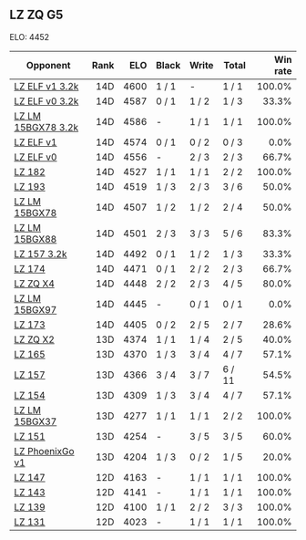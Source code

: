 ## LZ ZQ G5 ##

ELO: 4452

Opponent | Rank | ELO | Black | Write | Total | Win rate
---------|-----:|----:|-------|-------|-------|-------:
[LZ ELF v1 3.2k](LZ%20ELF%20v1%203.2k.md) | 14D | 4600 | 1 / 1 | - | 1 / 1 | 100.0%
[LZ ELF v0 3.2k](LZ%20ELF%20v0%203.2k.md) | 14D | 4587 | 0 / 1 | 1 / 2 | 1 / 3 | 33.3%
[LZ LM 15BGX78 3.2k](LZ%20LM%2015BGX78%203.2k.md) | 14D | 4586 | - | 1 / 1 | 1 / 1 | 100.0%
[LZ ELF v1](LZ%20ELF%20v1.md) | 14D | 4574 | 0 / 1 | 0 / 2 | 0 / 3 | 0.0%
[LZ ELF v0](LZ%20ELF%20v0.md) | 14D | 4556 | - | 2 / 3 | 2 / 3 | 66.7%
[LZ 182](LZ%20182.md) | 14D | 4527 | 1 / 1 | 1 / 1 | 2 / 2 | 100.0%
[LZ 193](LZ%20193.md) | 14D | 4519 | 1 / 3 | 2 / 3 | 3 / 6 | 50.0%
[LZ LM 15BGX78](LZ%20LM%2015BGX78.md) | 14D | 4507 | 1 / 2 | 1 / 2 | 2 / 4 | 50.0%
[LZ LM 15BGX88](LZ%20LM%2015BGX88.md) | 14D | 4501 | 2 / 3 | 3 / 3 | 5 / 6 | 83.3%
[LZ 157 3.2k](LZ%20157%203.2k.md) | 14D | 4492 | 0 / 1 | 1 / 2 | 1 / 3 | 33.3%
[LZ 174](LZ%20174.md) | 14D | 4471 | 0 / 1 | 2 / 2 | 2 / 3 | 66.7%
[LZ ZQ X4](LZ%20ZQ%20X4.md) | 14D | 4448 | 2 / 2 | 2 / 3 | 4 / 5 | 80.0%
[LZ LM 15BGX97](LZ%20LM%2015BGX97.md) | 14D | 4445 | - | 0 / 1 | 0 / 1 | 0.0%
[LZ 173](LZ%20173.md) | 14D | 4405 | 0 / 2 | 2 / 5 | 2 / 7 | 28.6%
[LZ ZQ X2](LZ%20ZQ%20X2.md) | 13D | 4374 | 1 / 1 | 1 / 4 | 2 / 5 | 40.0%
[LZ 165](LZ%20165.md) | 13D | 4370 | 1 / 3 | 3 / 4 | 4 / 7 | 57.1%
[LZ 157](LZ%20157.md) | 13D | 4366 | 3 / 4 | 3 / 7 | 6 / 11 | 54.5%
[LZ 154](LZ%20154.md) | 13D | 4309 | 1 / 3 | 3 / 4 | 4 / 7 | 57.1%
[LZ LM 15BGX37](LZ%20LM%2015BGX37.md) | 13D | 4277 | 1 / 1 | 1 / 1 | 2 / 2 | 100.0%
[LZ 151](LZ%20151.md) | 13D | 4254 | - | 3 / 5 | 3 / 5 | 60.0%
[LZ PhoenixGo v1](LZ%20PhoenixGo%20v1.md) | 13D | 4204 | 1 / 3 | 0 / 2 | 1 / 5 | 20.0%
[LZ 147](LZ%20147.md) | 12D | 4163 | - | 1 / 1 | 1 / 1 | 100.0%
[LZ 143](LZ%20143.md) | 12D | 4141 | - | 1 / 1 | 1 / 1 | 100.0%
[LZ 139](LZ%20139.md) | 12D | 4100 | 1 / 1 | 2 / 2 | 3 / 3 | 100.0%
[LZ 131](LZ%20131.md) | 12D | 4023 | - | 1 / 1 | 1 / 1 | 100.0%

